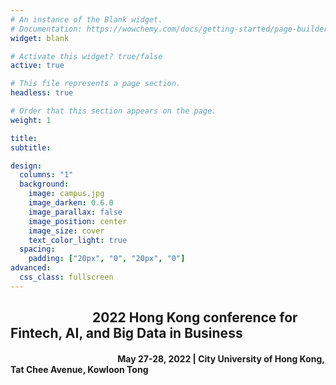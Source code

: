 ```yaml
---
# An instance of the Blank widget.
# Documentation: https://wowchemy.com/docs/getting-started/page-builder/
widget: blank

# Activate this widget? true/false
active: true

# This file represents a page section.
headless: true

# Order that this section appears on the page.
weight: 1

title: 
subtitle:

design:
  columns: "1"
  background:
    image: campus.jpg
    image_darken: 0.6.0
    image_parallax: false
    image_position: center
    image_size: cover
    text_color_light: true
  spacing:
    padding: ["20px", "0", "20px", "0"]
advanced:
  css_class: fullscreen
---
```

## &emsp;&emsp;&emsp;&emsp;&emsp;&emsp; 2022 Hong Kong conference for Fintech, AI, and Big Data in Business
#### &emsp;&emsp;&emsp;&emsp;&emsp;&emsp;&emsp;&emsp;&emsp;&emsp;&emsp;&emsp; May 27-28, 2022 | City University of Hong Kong, Tat Chee Avenue, Kowloon Tong




